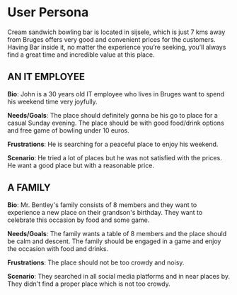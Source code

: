 # User Persona

<!-- some introduction -->

Cream sandwich bowling bar is located in sijsele, which is just 7 kms away from
Bruges offers very good and convenient prices for the customers. Having Bar
inside it, no matter the experience you’re seeking, you’ll always find a great
time and incredible value at this place.

<!-- a persona -->

## AN IT EMPLOYEE

**Bio**: John is a 30 years old IT employee who lives in Bruges want to spend
his weekend time very joyfully.

**Needs/Goals**: The place should definitely gonna be his go to place for a
casual Sunday evening. The place should be with good food/drink options and free
game of bowling under 10 euros.

**Frustrations**: He is searching for a peaceful place to enjoy his weekend.

**Scenario**: He tried a lot of places but he was not satisfied with the prices.
He want a good place but with a reasonable price.

## A FAMILY

**Bio**: Mr. Bentley's family consists of 8 members and they want to experience
a new place on their grandson's birthday. They want to celebrate this occasion
by food and some game.

**Needs/Goals**: The family wants a table of 8 members and the place should be
calm and descent. The family should be engaged in a game and enjoy the occasion
with food and drinks.

**Frustrations**: The place should not be too crowdy and noisy.

**Scenario**: They searched in all social media platforms and in near places by.
They didn't find a proper place which is not too crowdy.
